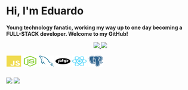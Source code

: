 <h1><b>Hi, I'm Eduardo</h1>  

<p>Young technology fanatic, working my way up to one day becoming a FULL-STACK developer. Welcome to my GitHub!</b></p>


<!-- se você está vendo isso, parabéns... Agora, me faça um desafio :) -->
<div align="center">
  <a href="https://github.com/dudu148877">
    <img height="165em" src="https://github-readme-stats.vercel.app/api?username=eduardo&show_icons=true&theme=vision-friendly-dark&include_all_commits=true&count_private=true"/>
    <img height="165em" src="https://github-readme-stats.vercel.app/api/top-langs/?username=eduardo&layout=compact&langs_count=7&theme=vision-friendly-dark"/>
  </a>
</div>

<div style="display: inline_block"><br>
  <img align="center" alt="dudu-Js" height="30" width="40" src="https://raw.githubusercontent.com/devicons/devicon/master/icons/javascript/javascript-plain.svg">
  <img align="center" alt="dudu-NodeJs" height="30" width="40" src="https://raw.githubusercontent.com/devicons/devicon/master/icons/nodejs/nodejs-plain.svg">
  <img align="center" alt="dudu-Mysql" height="30" width="40" src="https://raw.githubusercontent.com/devicons/devicon/master/icons/mysql/mysql-plain.svg">
  <img align="center" alt="dudu-PHP" height="30" width="40" src="https://raw.githubusercontent.com/devicons/devicon/master/icons/php/php-plain.svg">
  <img align="center" alt="dudu-React" height="30" width="40" src="https://raw.githubusercontent.com/devicons/devicon/master/icons/react/react-original.svg">
  <img align="center" alt="dudu-PostgreSQL" height="30" width="40" src="https://raw.githubusercontent.com/devicons/devicon/master/icons/postgresql/postgresql-plain.svg">
</div>
  
##

<div>
  <a href="https://www.linkedin.com/in/duduxzl/" target="_blank"><img src="https://img.shields.io/badge/-LinkedIn-%230077B5?style=for-the-badge&logo=linkedin&logoColor=white" target="_blank"></a> 
  <a href="https://mail.google.com/mail/u/0/#inbox?compose=GTvVlcRzDQkNCkQJHstmbmpqCcDcnDfRWkLdnVDDrjrJphQxNCjjhghVfVmPpGxHnCBZPgCFpMzlZ"><img src="https://img.shields.io/badge/-Gmail-%23333?style=for-the-badge&logo=gmail&logoColor=white" target="_blank"></a>
</div>


